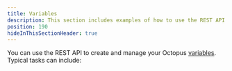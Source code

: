 ```yaml
---
title: Variables
description: This section includes examples of how to use the REST API to create and manage variables in Octopus.
position: 190
hideInThisSectionHeader: true
---
```

You can use the REST API to create and manage your Octopus [variables](/docs/projects/variables/index.md). Typical tasks can include:
